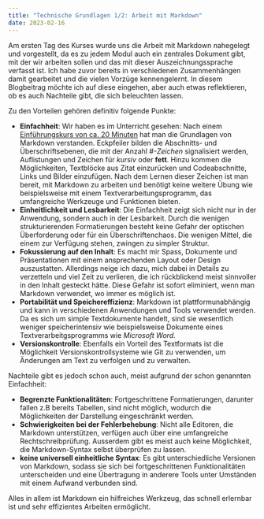```yaml
---
title: "Technische Grundlagen 1/2: Arbeit mit Markdown"
date: 2023-02-16
---
```

Am ersten Tag des Kurses wurde uns die Arbeit mit Markdown nahegelegt und vorgestellt, da es zu jedem Modul auch ein zentrales Dokument gibt, mit der wir arbeiten sollen und das mit dieser Auszeichnungssprache verfasst ist. Ich habe zuvor bereits in verschiedenen Zusammenhängen damit gearbeitet und die vielen Vorzüge kennengelernt. In diesem Blogbeitrag möchte ich auf diese eingehen, aber auch etwas reflektieren, ob es auch Nachteile gibt, die sich beleuchten lassen.

Zu den Vorteilen gehören definitiv folgende Punkte:

-   **Einfachheit**: Wir haben es im Unterricht gesehen: Nach einem [Einführungskurs von ca. 20 Minuten](https://www.markdowntutorial.com) hat man die Grundlagen von Markdown verstanden. Eckpfeiler bilden die Abschnitts- und Überschriftsebenen, die mit der Anzahl _#-Zeichen_ signalisiert werden, Auflistungen und Zeichen für _kursiv_ oder **fett**. Hinzu kommen die Möglichkeiten, Textblöcke aus Zitat einzurücken und Codeabschnitte, Links und Bilder einzufügen. Nach dem Lernen dieser Zeichen ist man bereit, mit Markdown zu arbeiten und benötigt keine weitere Übung wie beispielsweise mit einem Textverarbeitungsprogramm, das umfangreiche Werkzeuge und Funktionen bieten.
-   **Einheitlichkeit und Lesbarkeit**: Die Einfachheit zeigt sich nicht nur in der Anwendung, sondern auch in der Lesbarkeit. Durch die wenigen strukturierenden Formatierungen besteht keine Gefahr der optischen Überforderung oder für ein Überschriftenchaos. Die wenigen Mittel, die einem zur Verfügung stehen, zwingen zu simpler Struktur.
-   **Fokussierung auf den Inhalt**: Es macht mir Spass, Dokumente und Präsentationen mit einem ansprechenden Layout oder Design auszustatten. Allerdings neige ich dazu, mich dabei in Details zu verzetteln und viel Zeit zu verlieren, die ich rückblickend meist sinnvoller in den Inhalt gesteckt hätte. Diese Gefahr ist sofort eliminiert, wenn man Markdown verwendet, wo immer es möglich ist.
-   **Portabilität und Speichereffizienz**: Markdown ist plattformunabhängig und kann in verschiedenen Anwendungen und Tools verwendet werden. Da es sich um simple Textdokumente handelt, sind sie wesentlich weniger speicherintensiv wie beispielsweise Dokumente eines Textverarbeitgsprogramms wie _Microsoft Word_.
-   **Versionskontrolle**: Ebenfalls ein Vorteil des Textformats ist die Möglichkeit Versionskontrollsysteme wie Git zu verwenden, um Änderungen am Text zu verfolgen und zu verwalten.

Nachteile gibt es jedoch schon auch, meist aufgrund der schon genannten Einfachheit:

-   **Begrenzte Funktionalitäten**: Fortgeschrittene Formatierungen, darunter fallen z.B bereits Tabellen, sind nicht möglich, wodurch die Möglichkeiten der Darstellung eingeschränkt werden.
-   **Schwierigkeiten bei der Fehlerbehebung**: Nicht alle Editoren, die Markdown unterstützen, verfügen auch über eine umfangreiche Rechtschreibprüfung. Ausserdem gibt es meist auch keine Möglichkeit, die Markdown-Syntax selbst überprüfen zu lassen.
-   **keine universell einheitliche Syntax**: Es gibt unterschiedliche Versionen von Markdown, sodass sie sich bei fortgeschrittenen Funktionalitäten unterscheiden und eine Übertragung in anderere Tools unter Umständen mit einem Aufwand verbunden sind.

Alles in allem ist Markdown ein hilfreiches Werkzeug, das schnell erlernbar ist und sehr effizientes Arbeiten ermöglicht.

